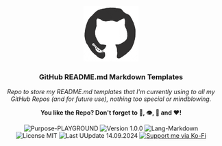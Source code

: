 <p align="center"><img src="/md_assets/octocat.gif" alt="Logo" width="130" height="130"></p>
<h3 align="center">GitHub README.md Markdown Templates</h3>
<p align="center"><em>Repo to store my README.md templates that I'm currently using to all my GitHub Repos (and for future use), nothing too special or mindblowing.</em></p>
<p align="center"><strong>You like the Repo? Don't forget to 🌟, 👁️, 🔱 and ❤️!</strong></p>
<p align="center">
   <img src="https://img.shields.io/badge/Purpose-PLAYGROUND-%2300416a?logoColor=white&labelColor=%2300416a&color=%2324292e&textColor=white" alt="Purpose-PLAYGROUND">
   <img src="https://img.shields.io/badge/Version-1.0.0-%2300416a?logoColor=white&labelColor=%2300416a&color=%2324292e&textColor=white" alt="Version 1.0.0">
   <img src="https://img.shields.io/badge/Lang-Markdown-%2300416a?logoColor=white&labelColor=%2300416a&color=%2324292e&textColor=white" alt="Lang-Markdown">
   <img src="https://img.shields.io/badge/License-MIT-%2300416a?logoColor=white&labelColor=%2300416a&color=%2324292e&textColor=white" alt="License MIT">
   <img src="https://img.shields.io/badge/Last%20Update-14.09.2024-%2300416a?logoColor=white&labelColor=%2300416a&color=%2324292e&textColor=white" alt="Last UUpdate 14.09.2024">
   <a href="https://ko-fi.com/thenocturnaldevgypsy">
      <img src="https://img.shields.io/badge/Support%20me%20via%20Ko--Fi-%2300416a?logo=ko-fi&logoColor=white&color=%2300416a&textColor=white" alt="Support me via Ko-Fi">
   </a>
</p>